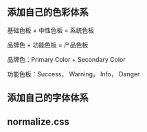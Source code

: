 ## 添加自己的色彩体系

基础色板 + 中性色板 = 系统色板

品牌色 + 功能色板 = 产品色板

品牌色：Primary Color + Secondary Color

功能色板：Success， Warning， Info， Danger

## 添加自己的字体体系

## normalize.css

